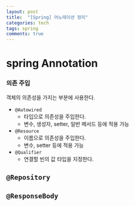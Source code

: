 ```yaml
---
layout: post
title:  "[Spring] 어노테이션 정리"
categories: tech
tags: spring
comments: true
---
```

# spring Annotation
### 의존 주입
객체의 의존성을 가지는 부분에 사용한다.<br/>
- `@Autowired`
    - 타입으로 의존성을 주입한다.
    - 변수, 생성자, setter, 일반 메서드 등에 적용 가능
- `@Resource`
    - 이름으로 의존성을 주입한다.
    - 변수, setter 등에 적용 가능
- `@Qualifier`
    - 연결할 빈의 값 타입을 지정한다.


`@Repository`
- 



`@ResponseBody`
- 